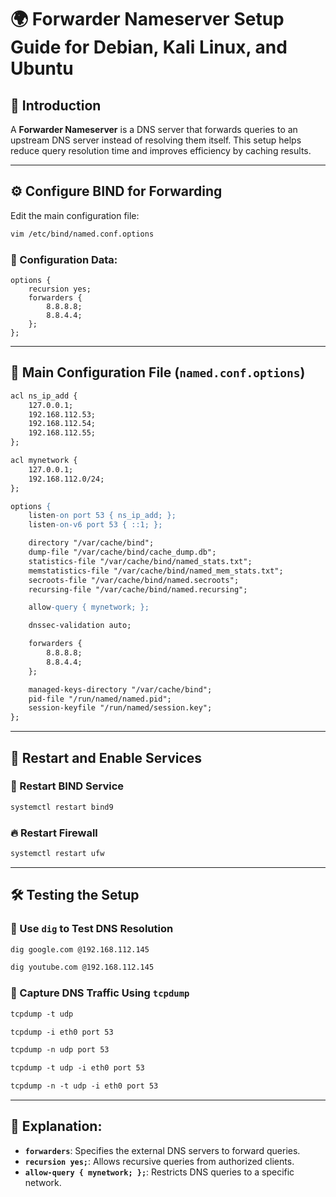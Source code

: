 
# **🌍 Forwarder Nameserver Setup Guide for Debian, Kali Linux, and Ubuntu**  

## **📌 Introduction**  
A **Forwarder Nameserver** is a DNS server that forwards queries to an upstream DNS server instead of resolving them itself. This setup helps reduce query resolution time and improves efficiency by caching results.  

---

## **⚙️ Configure BIND for Forwarding**  
Edit the main configuration file:  
```apache
vim /etc/bind/named.conf.options
```

### **🔧 Configuration Data:**  
```
options {
    recursion yes;
    forwarders {
        8.8.8.8;
        8.8.4.4;
    };
};
```

---

## **📜 Main Configuration File (`named.conf.options`)**  
```apache
acl ns_ip_add {
    127.0.0.1;
    192.168.112.53;
    192.168.112.54;
    192.168.112.55;
};

acl mynetwork {
    127.0.0.1;
    192.168.112.0/24;
};

options {
    listen-on port 53 { ns_ip_add; };
    listen-on-v6 port 53 { ::1; };

    directory "/var/cache/bind";
    dump-file "/var/cache/bind/cache_dump.db";
    statistics-file "/var/cache/bind/named_stats.txt";
    memstatistics-file "/var/cache/bind/named_mem_stats.txt";
    secroots-file "/var/cache/bind/named.secroots";
    recursing-file "/var/cache/bind/named.recursing";

    allow-query { mynetwork; };

    dnssec-validation auto;

    forwarders {
        8.8.8.8;
        8.8.4.4;
    };

    managed-keys-directory "/var/cache/bind";
    pid-file "/run/named/named.pid";
    session-keyfile "/run/named/session.key";
};

```

---

## **🔄 Restart and Enable Services**  
### **🚀 Restart BIND Service**  
```apache
systemctl restart bind9
```

### **🔥 Restart Firewall**  
```apache
systemctl restart ufw
```

---

## **🛠️ Testing the Setup**  
### **🔎 Use `dig` to Test DNS Resolution**  
```apache
dig google.com @192.168.112.145
```
```apache
dig youtube.com @192.168.112.145
```

### **📡 Capture DNS Traffic Using `tcpdump`**  
```apache
tcpdump -t udp
```
```apache
tcpdump -i eth0 port 53 
```
```apache
tcpdump -n udp port 53
```
```apache
tcpdump -t udp -i eth0 port 53 
```
```apache
tcpdump -n -t udp -i eth0 port 53
```

---

## **📖 Explanation:**  
- **`forwarders`**: Specifies the external DNS servers to forward queries.  
- **`recursion yes;`**: Allows recursive queries from authorized clients.  
- **`allow-query { mynetwork; };`**: Restricts DNS queries to a specific network.  

